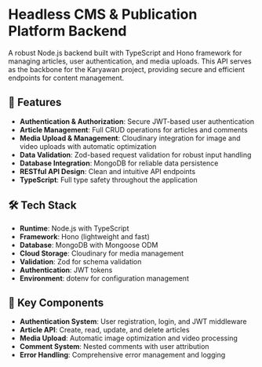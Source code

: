 # Headless CMS & Publication Platform Backend

A robust Node.js backend built with TypeScript and Hono framework for managing articles, user authentication, and media uploads. This API serves as the backbone for the Karyawan project, providing secure and efficient endpoints for content management.

## 🚀 Features

- **Authentication & Authorization**: Secure JWT-based user authentication
- **Article Management**: Full CRUD operations for articles and comments
- **Media Upload & Management**: Cloudinary integration for image and video uploads with automatic optimization
- **Data Validation**: Zod-based request validation for robust input handling
- **Database Integration**: MongoDB for reliable data persistence
- **RESTful API Design**: Clean and intuitive API endpoints
- **TypeScript**: Full type safety throughout the application

## 🛠️ Tech Stack

- **Runtime**: Node.js with TypeScript
- **Framework**: Hono (lightweight and fast)
- **Database**: MongoDB with Mongoose ODM
- **Cloud Storage**: Cloudinary for media management
- **Validation**: Zod for schema validation
- **Authentication**: JWT tokens
- **Environment**: dotenv for configuration management

## 📁 Key Components

- **Authentication System**: User registration, login, and JWT middleware
- **Article API**: Create, read, update, and delete articles
- **Media Upload**: Automatic image optimization and video processing
- **Comment System**: Nested comments with user attribution
- **Error Handling**: Comprehensive error management and logging
